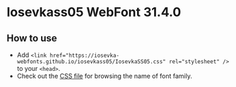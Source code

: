 # Iosevkass05 WebFont 31.4.0

## How to use

- Add `<link href="https://iosevka-webfonts.github.io/iosevkass05/IosevkaSS05.css" rel="stylesheet" />` to your `<head>`.
- Check out the [CSS file](./IosevkaSS05.css) for browsing the name of font family.
